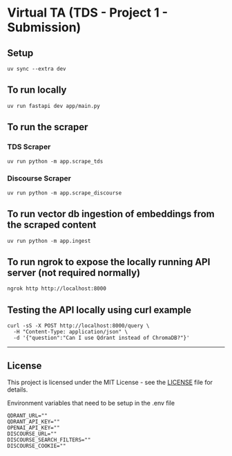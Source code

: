 # Virtual TA (TDS - Project 1 - Submission)

## Setup 

```
uv sync --extra dev
```

## To run locally

```
uv run fastapi dev app/main.py
```

## To run the scraper

### TDS Scraper 

```
uv run python -m app.scrape_tds
```

### Discourse Scraper 

```
uv run python -m app.scrape_discourse
```

## To run vector db ingestion of embeddings from the scraped content

```
uv run python -m app.ingest
```

## To run ngrok to expose the locally running API server (not required normally)

```
ngrok http http://localhost:8000
```

## Testing the API locally using curl example

```
curl -sS -X POST http://localhost:8000/query \
  -H "Content-Type: application/json" \
  -d '{"question":"Can I use Qdrant instead of ChromaDB?"}'
```

---
## License

This project is licensed under the MIT License - see the [LICENSE](./LICENSE) file for details.


Environment variables that need to be setup in the .env file

```
QDRANT_URL=""
QDRANT_API_KEY=""
OPENAI_API_KEY=""
DISCOURSE_URL=""
DISCOURSE_SEARCH_FILTERS=""
DISCOURSE_COOKIE=""
```
